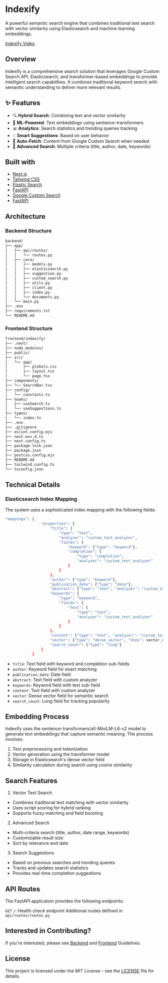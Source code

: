 # Indexify

A powerful semantic search engine that combines traditional text search with vector similarity using Elasticsearch and machine learning embeddings.

[Indexify Video](https://github.com/DavidReque/Indexify/blob/main/frontend/indexify/public/video1.mp4)

## Overview

Indexify is a comprehensive search solution that leverages Google Custom Search API, Elasticsearch, and transformer-based embeddings to provide intelligent search capabilities. It combines traditional keyword search with semantic understanding to deliver more relevant results.

## ✨ Features

- 🔍 **Hybrid Search**: Combining text and vector similarity
- 🤖 **ML-Powered**: Text embeddings using sentence-transformers
- 📊 **Analytics**: Search statistics and trending queries tracking
- 💡 **Smart Suggestions**: Based on user behavior
- 🔄 **Auto-Fetch**: Content from Google Custom Search when needed
- 🎯 **Advanced Search**: Multiple criteria (title, author, date, keywords)

## Built with

- [Next.js](https://nextjs.org/)
- [Tailwind CSS](https://tailwindcss.com/)
- [Elastic Search](https://www.elastic.co/)
- [FastAPI](https://fastapi.tiangolo.com/)
- [Google Custom Search](https://developers.google.com/custom-search?hl=es-419)
- [FastAPI](https://fastapi.tiangolo.com/)

## Architecture

### Backend Structure

```sh
backend/
├── app/
│   ├── api/routes/
│   │   └── routes.py
│   ├── core/
│   │   ├── models.py
│   │   ├── elasticsearch.py
│   │   ├── suggestion.py
│   │   ├── custom_search.py
│   │   ├── utils.py
│   │   ├── client.py
│   │   ├── index.py
│   │   └── documents.py
│   └── main.py
├── .env
├── requirements.txt
└── README.md
```

### Frontend Structure

```sh
frontend/indexify/
├── .next/
├── node_modules/
├── public/
├── src/
│   └── app/
│       ├── globals.css
│       ├── layout.tsx
│       └── page.tsx
├── components/
├── └── SearchBar.tsx
├── config/
│   └── constants.ts
├── hooks/
│   ├── useSearch.ts
│   └── useSuggestions.ts
├── types/
│   └── index.ts
├── .env
├── .gitignore
├── eslint.config.mjs
├── next-env.d.ts
├── next.config.ts
├── package-lock.json
├── package.json
├── postcss.config.mjs
├── README.md
├── tailwind.config.ts
└── tsconfig.json
```

## Technical Details

### Elasticsearch Index Mapping

The system uses a sophisticated index mapping with the following fields:

```sh
"mappings": {
                "properties": {
                    "title": {
                        "type": "text",
                        "analyzer": "custom_text_analyzer",
                        "fields": {
                            "keyword": {"type": "keyword"},
                            "completion": {
                                "type": "completion",
                                "analyzer": "custom_text_analyzer"
                            }
                        }
                    },
                    "author": {"type": "keyword"},
                    "publication_date": {"type": "date"},
                    "abstract": {"type": "text", "analyzer": "custom_text_analyzer"},
                    "keywords": {
                        "type": "keyword",
                        "fields": {
                            "text": {
                                "type": "text",
                                "analyzer": "custom_text_analyzer"
                            }
                        }
                    },
                    "content": {"type": "text", "analyzer": "custom_text_analyzer"},
                    "vector": {"type": "dense_vector", "dims": vector_dims},
                    "search_count": {"type": "long"}
                }
            }
```

- `title`: Text field with keyword and completion sub-fields
- `author`: Keyword field for exact matching
- `publication_date`: Date field
- `abstract`: Text field with custom analyzer
- `keywords`: Keyword field with text sub-field
- `content`: Text field with custom analyzer
- `vector`: Dense vector field for semantic search
- `search_count`: Long field for tracking popularity

## Embedding Process

Indexify uses the sentence-transformers/all-MiniLM-L6-v2 model to generate text embeddings that capture semantic meaning. The process involves:

1. Text preprocessing and tokenization
2. Vector generation using the transformer model
3. Storage in Elasticsearch's dense vector field
4. Similarity calculation during search using cosine similarity

## Search Features

1. Vector Text Search

- Combines traditional text matching with vector similarity
- Uses script scoring for hybrid ranking
- Supports fuzzy matching and field boosting

2. Advanced Search

- Multi-criteria search (title, author, date range, keywords)
- Customizable result size
- Sort by relevance and date

3. Search Suggestions

- Based on previous searches and trending queries
- Tracks and updates search statistics
- Provides real-time completion suggestions

## API Routes

The FastAPI application provides the following endpoints:

`GET` `/`: Health check endpoint
Additional routes defined in `api/routes/routes.py`

## Interested in Contributing?

If you're interested, please see [Backend](https://github.com/DavidReque/Indexify/blob/main/backend/README.md) and [Frontend](https://github.com/DavidReque/Indexify/blob/main/frontend/indexify/README.md) Guidelines.

## License

This project is licensed under the MIT License - see the [LICENSE](LICENSE) file for details.
